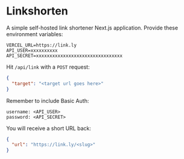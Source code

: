# Linkshorten

A simple self-hosted link shortener Next.js application. Provide these environment variables:

```env
VERCEL_URL=https://link.ly
API_USER=xxxxxxxxxx
API_SECRET=xxxxxxxxxxxxxxxxxxxxxxxxxxxxxxxx
```

Hit `/api/link` with a `POST` request:

```json
{
  "target": "<target url goes here>"
}
```

Remember to include Basic Auth:

```
username: <API_USER>
password: <API_SECRET>
```

You will receive a short URL back:

```json
{
  "url": "https://link.ly/<slug>"
}
```
